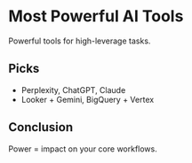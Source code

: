 # Most Powerful AI Tools

Powerful tools for high-leverage tasks.

## Picks
- Perplexity, ChatGPT, Claude
- Looker + Gemini, BigQuery + Vertex

## Conclusion
Power = impact on your core workflows.
